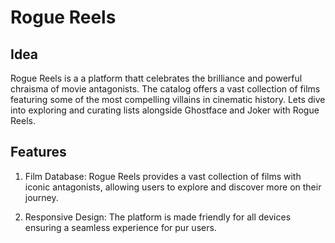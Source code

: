 # Rogue Reels

## Idea 

Rogue Reels is a a platform thatt celebrates the brilliance and powerful chraisma of movie antagonists. The catalog offers a vast collection of films featuring some of the most compelling villains in cinematic history. Lets dive into exploring and curating lists alongside Ghostface and Joker with Rogue Reels.

## Features

1. Film Database: Rogue Reels provides a vast collection of films with iconic antagonists, allowing users to explore and discover more on their journey.

1. Responsive Design: The platform is made friendly for all devices ensuring a seamless experience for pur users.